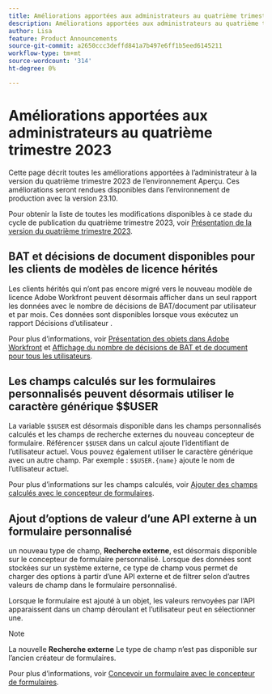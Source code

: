 ```yaml
---
title: Améliorations apportées aux administrateurs au quatrième trimestre 2023
description: Améliorations apportées aux administrateurs au quatrième trimestre 2023
author: Lisa
feature: Product Announcements
source-git-commit: a2650ccc3deffd841a7b497e6ff1b5eed6145211
workflow-type: tm+mt
source-wordcount: '314'
ht-degree: 0%

---
```


# Améliorations apportées aux administrateurs au quatrième trimestre 2023

Cette page décrit toutes les améliorations apportées à l’administrateur à la version du quatrième trimestre 2023 de l’environnement Aperçu. Ces améliorations seront rendues disponibles dans l’environnement de production avec la version 23.10.

Pour obtenir la liste de toutes les modifications disponibles à ce stade du cycle de publication du quatrième trimestre 2023, voir [Présentation de la version du quatrième trimestre 2023](/help/quicksilver/product-announcements/product-releases/23-q4-release-activity/23-q4-release-overview.md).

## BAT et décisions de document disponibles pour les clients de modèles de licence hérités

Les clients hérités qui n’ont pas encore migré vers le nouveau modèle de licence Adobe Workfront peuvent désormais afficher dans un seul rapport les données avec le nombre de décisions de BAT/document par utilisateur et par mois. Ces données sont disponibles lorsque vous exécutez un rapport Décisions d’utilisateur .

Pour plus d’informations, voir [Présentation des objets dans Adobe Workfront](/help/quicksilver/workfront-basics/navigate-workfront/workfront-navigation/understand-objects.md) et [Affichage du nombre de décisions de BAT et de document pour tous les utilisateurs](/help/quicksilver/review-and-approve-work/tips-tricks-troubleshooting-approvals/view-number-of-decisions-for-users.md).

## Les champs calculés sur les formulaires personnalisés peuvent désormais utiliser le caractère générique $$USER

La variable `$$USER` est désormais disponible dans les champs personnalisés calculés et les champs de recherche externes du nouveau concepteur de formulaire. Référencer `$$USER` dans un calcul ajoute l’identifiant de l’utilisateur actuel. Vous pouvez également utiliser le caractère générique avec un autre champ. Par exemple : `$$USER.{name}` ajoute le nom de l’utilisateur actuel.

Pour plus d’informations sur les champs calculés, voir [Ajouter des champs calculés avec le concepteur de formulaires](/help/quicksilver/administration-and-setup/customize-workfront/create-manage-custom-forms/form-designer/design-a-form/add-a-calculated-field.md).

## Ajout d’options de valeur d’une API externe à un formulaire personnalisé

un nouveau type de champ, **Recherche externe**, est désormais disponible sur le concepteur de formulaire personnalisé. Lorsque des données sont stockées sur un système externe, ce type de champ vous permet de charger des options à partir d’une API externe et de filtrer selon d’autres valeurs de champ dans le formulaire personnalisé.

Lorsque le formulaire est ajouté à un objet, les valeurs renvoyées par l’API apparaissent dans un champ déroulant et l’utilisateur peut en sélectionner une.

>[!NOTE]
>
>La nouvelle **Recherche externe** Le type de champ n’est pas disponible sur l’ancien créateur de formulaires.

Pour plus d’informations, voir [Concevoir un formulaire avec le concepteur de formulaires](/help/quicksilver/administration-and-setup/customize-workfront/create-manage-custom-forms/form-designer/design-a-form/design-a-form.md).
